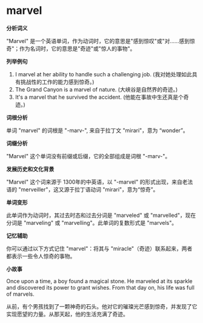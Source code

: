 # marvel

**分析词义**

  

"Marvel" 是一个英语单词，作为动词时，它的意思是"感到惊叹"或"对……感到惊奇"；作为名词时，它的意思是"奇迹"或"惊人的事物"。

  

**列举例句**

  

1.  I marvel at her ability to handle such a challenging job. (我对她处理如此具有挑战性的工作的能力感到惊奇。)
2.  The Grand Canyon is a marvel of nature. (大峡谷是自然界的奇迹。)
3.  It's a marvel that he survived the accident. (他能在事故中生还真是个奇迹。)

  

**词根分析**

  

单词 "marvel" 的词根是 "-marv-", 来自于拉丁文 "mirari"，意为 “wonder”。

  

**词缀分析**

  

"Marvel" 这个单词没有前缀或后缀，它的全部组成是词根 "-marv-"。

  

**发展历史和文化背景**

  

"Marvel" 这个词来源于 1300年的中英语，以 "-marvel" 的形式出现，来自老法语的 "merveiller"，这又源于拉丁语动词 "mirari"，意为“惊奇”。

  

**单词变形**

  

此单词作为动词时，其过去时态和过去分词是 "marveled" 或 "marvelled"，现在分词是 "marveling" 或 "marvelling"。此单词的复数形式是 "marvels"。

  

**记忆辅助**

  

你可以通过以下方式记住 "marvel"：将其与 "miracle"（奇迹）联系起来，两者都表示一些令人惊奇的事物。

  

**小故事**

  

Once upon a time, a boy found a magical stone. He marveled at its sparkle and discovered its power to grant wishes. From that day on, his life was full of marvels.

  

从前，有个男孩找到了一颗神奇的石头。他对它的璀璨光芒感到惊奇，并发现了它实现愿望的力量。从那天起，他的生活充满了奇迹。
